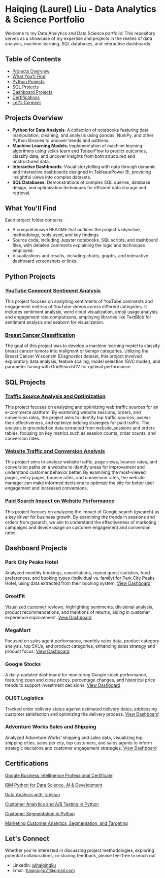 # Haiqing (Laurel) Liu - Data Analytics & Science Portfolio

Welcome to my Data Analytics and Data Science portfolio! This repository serves as a showcase of my expertise and projects in the realms of data analysis, machine learning, SQL databases, and interactive dashboards. 

## Table of Contents

- [Projects Overview](#projects-overview)
- [What You'll Find](#what-youll-find)
- [Python Projects](#python-projects)
- [SQL Projects](#sql-projects)
- [Dashboard Projects](#dashboard-projects)
- [Certifications](#certifications)
- [Let's Connect](#lets-connect)

## Projects Overview

- **Python for Data Analysis**: A collection of notebooks featuring data manipulation, cleaning, and analysis using pandas, NumPy, and other Python libraries to uncover trends and patterns.
- **Machine Learning Models**: Implementation of machine learning algorithms using scikit-learn and TensorFlow to predict outcomes, classify data, and uncover insights from both structured and unstructured data.
- **Interactive Dashboards**: Visual storytelling with data through dynamic and interactive dashboards designed in Tableau/Power BI, providing insightful views into complex datasets.
- **SQL Databases**: Demonstrations of complex SQL queries, database design, and optimization techniques for efficient data storage and retrieval.

## What You'll Find

Each project folder contains:
- A comprehensive README that outlines the project's objective, methodology, tools used, and key findings.
- Source code, including Jupyter notebooks, SQL scripts, and dashboard files, with detailed comments explaining the logic and techniques employed.
- Visualizations and results, including charts, graphs, and interactive dashboard screenshots or links.
  
## Python Projects

### [YouTube Comment Sentiment Analysis](https://github.com/laureliu/data_analysis_portfolio/tree/main/Youtube%20Text%20Analysis)
This project focuses on analyzing sentiments of YouTube comments and engagement metrics of YouTube videos across different categories. It includes sentiment analysis, word cloud visualization, emoji usage analysis, and engagement rate comparisons, employing libraries like TextBlob for sentiment analysis and seaborn for visualization.

### [Breast Cancer Classification](https://github.com/laureliu/data_analysis_portfolio/tree/main/Breast%20Cancer%20Classification)
The goal of this project was to develop a machine learning model to classify breast cancer tumors into malignant or benign categories. Utilizing the Breast Cancer Wisconsin (Diagnostic) dataset, this project involved exploratory data analysis, feature scaling, model selection (SVC model), and parameter tuning with GridSearchCV for optimal performance.

## SQL Projects

### [Traffic Source Analysis and Optimization](https://github.com/laureliu/data_analysis_portfolio/tree/main/Traffic%20Source%20Analysis)
This project focuses on analyzing and optimizing web traffic sources for an e-commerce platform. By examining website sessions, orders, and conversion rates, the project aims to identify top traffic sources, assess their effectiveness, and optimize bidding strategies for paid traffic. The analysis is grounded on data extracted from website_sessions and orders tables, focusing on key metrics such as session counts, order counts, and conversion rates.

### [Website Traffic and Conversion Analysis](https://github.com/laureliu/data_analysis_portfolio/tree/main/Website%20Traffic%20and%20Conversion%20Analysis)
This project aims to analyze website traffic, page views, bounce rates, and conversion paths on a website to identify areas for improvement and understand customer behavior better. By examining the most-viewed pages, entry pages, bounce rates, and conversion rates, the website manager can make informed decisions to optimize the site for better user engagement and increased conversions.

### [Paid Search Impact on Website Performance](https://github.com/laureliu/data_analysis_portfolio/tree/main/Paid%20Search%20Impact%20on%20Website%20Performance)
This project focuses on analyzing the impact of Google search (gsearch) as a key driver for business growth. By examining the trends in sessions and orders from gsearch, we aim to understand the effectiveness of marketing campaigns and device usage on customer engagement and conversion rates.

## Dashboard Projects

### Park City Peaks Hotel
Analyzed monthly bookings, cancellations, repeat guest statistics, food preferences, and booking types (individual vs. family) for Park City Peaks Hotel, using data extracted from their booking system. [View Dashboard](https://public.tableau.com/app/profile/haiqing.liu6498/viz/HotelBookingsDashboard_17067415021230/Dashboard1)

### GreatFit
Visualized customer reviews, highlighting sentiments, divisional analysis, product recommendations, and mentions of returns, aiding in customer experience improvement. [View Dashboard](https://public.tableau.com/app/profile/haiqing.liu6498/viz/GreatFitReviewDashboard_17067471425190/GreatFitReviewDashboard)

### MegaMart
Focused on sales agent performance, monthly sales data, product category analysis, top SKUs, and product categories, enhancing sales strategy and product focus. [View Dashboard](https://public.tableau.com/app/profile/haiqing.liu6498/viz/SalesAgentDashboard_17067601298400/SalesDashboard)

### Google Stocks
A daily-updated dashboard for monitoring Google stock performance, featuring open and close prices, percentage changes, and historical price trends to support investment decisions. [View Dashboard](https://public.tableau.com/app/profile/haiqing.liu6498/viz/GoogleStocksDashboard/GoogleStocksDashboard)

### OLIST Logistics
Tracked order delivery status against estimated delivery dates, addressing customer satisfaction and optimizing the delivery process. [View Dashboard](https://public.tableau.com/app/profile/haiqing.liu6498/viz/OlistDashboard_17068027935590/OlistDashboard)

### Adventure Works Sales and Shipping
Analyzed Adventure Works’ shipping and sales data, visualizing top shipping cities, sales per city, top customers, and sales agents to inform strategic decisions and customer engagement strategies. [View Dashboard](https://public.tableau.com/app/profile/haiqing.liu6498/viz/DashboardStory_17068065385170/AdventureWorksDashboard)

## Certifications

[Google Business Intelligence Professional Certificate](https://github.com/laureliu/data_analysis_portfolio/blob/main/Certificates/Google%20Business%20Intelligence%20Certificate.pdf)

[IBM Python for Data Science, AI & Development](https://github.com/laureliu/data_analysis_portfolio/blob/main/Certificates/IBM%20Python%20for%20Data%20Science%2C%20AI%20%26%20Development.pdf)

[Data Analysis with Tableau](https://github.com/laureliu/data_analysis_portfolio/blob/main/Certificates/Data%20Analysis%20with%20Tableau.pdf)

[Customer Analytics and A/B Testing in Python](https://github.com/laureliu/data_analysis_portfolio/blob/main/Certificates/Customer%20Analytics%20and%20A%3AB%20Testing%20in%20Python.pdf)

[Customer Segmentation in Python](https://github.com/laureliu/data_analysis_portfolio/blob/main/Certificates/Customer%20Segmentation%20in%20Python.pdf)

[Marketing Customer Analytics, Segmentation, and Targeting](https://github.com/laureliu/data_analysis_portfolio/blob/main/Certificates/Marketing%20Customer%20Analytics%2C%20Segmentation%2C%20and%20Targeting.pdf)


## Let's Connect

Whether you're interested in discussing project methodologies, exploring potential collaborations, or sharing feedback, please feel free to reach out.

- LinkedIn: [@haiqingliu](https://www.linkedin.com/in/haiqingliu47/)
- Email: haiqingliu21@gmail.com
